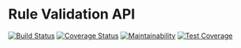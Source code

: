 # Rule Validation API

[![Build Status](https://travis-ci.com/Anuoluwa/Rule-Validation-API.svg?branch=develop)](https://travis-ci.com/Anuoluwa/Rule-Validation-API) [![Coverage Status](https://coveralls.io/repos/github/Anuoluwa/Rule-Validation-API/badge.svg?branch=develop)](https://coveralls.io/github/Anuoluwa/Rule-Validation-API?branch=develop) [![Maintainability](https://api.codeclimate.com/v1/badges/4c64ba2e6b545945b1f4/maintainability)](https://codeclimate.com/github/Anuoluwa/Rule-Validation-API/maintainability) [![Test Coverage](https://api.codeclimate.com/v1/badges/4c64ba2e6b545945b1f4/test_coverage)](https://codeclimate.com/github/Anuoluwa/Rule-Validation-API/test_coverage)
